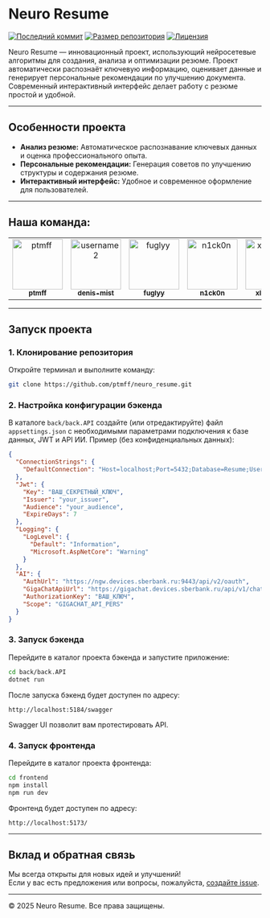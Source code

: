# Neuro Resume

[![Последний коммит](https://img.shields.io/github/last-commit/ptmff/neuro_resume?style=flat-square)](https://github.com/ptmff/neuro_resume/commits/main)
[![Размер репозитория](https://img.shields.io/github/repo-size/ptmff/neuro_resume?style=flat-square)](https://github.com/ptmff/neuro_resume)
[![Лицензия](https://img.shields.io/github/license/ptmff/neuro_resume?style=flat-square)](LICENSE)

Neuro Resume — инновационный проект, использующий нейросетевые алгоритмы для создания, анализа и оптимизации резюме. Проект автоматически распознаёт ключевую информацию, оценивает данные и генерирует персональные рекомендации по улучшению документа. Современный интерактивный интерфейс делает работу с резюме простой и удобной.

---

## Особенности проекта

- **Анализ резюме:** Автоматическое распознавание ключевых данных и оценка профессионального опыта.
- **Персональные рекомендации:** Генерация советов по улучшению структуры и содержания резюме.
- **Интерактивный интерфейс:** Удобное и современное оформление для пользователей.

---

## Наша команда:

<table>
  <tr>
    <td align="center">
      <a href="https://github.com/ptmff">
        <img src="https://github.com/ptmff.png" width="100px;" alt="ptmff"/><br />
        <sub><b>ptmff</b></sub>
      </a>
    </td>
    <td align="center">
      <a href="https://github.com/denis-mist">
        <img src="https://github.com/denis-mist.png" width="100px;" alt="username2"/><br />
        <sub><b>denis-mist</b></sub>
      </a>
    </td>
    <td align="center">
      <a href="https://github.com/fuglyy">
        <img src="https://github.com/fuglyy.png" width="100px;" alt="fuglyy"/><br />
        <sub><b>fuglyy</b></sub>
      </a>
    </td>
    <td align="center">
      <a href="https://github.com/n1ck0n">
        <img src="https://github.com/n1ck0n.png" width="100px;" alt="n1ck0n"/><br />
        <sub><b>n1ck0n</b></sub>
      </a>
    </td>
    <td align="center">
      <a href="https://github.com/xle6yc3k">
        <img src="https://github.com/xle6yc3k.png" width="100px;" alt="xle6yc3k"/><br />
        <sub><b>xle6yc3k</b></sub>
      </a>
    </td>
  </tr>
</table>


---


## Запуск проекта

### 1. Клонирование репозитория

Откройте терминал и выполните команду:
```bash
git clone https://github.com/ptmff/neuro_resume.git
```

### 2. Настройка конфигурации бэкенда

В каталоге `back/back.API` создайте (или отредактируйте) файл `appsettings.json` с необходимыми параметрами подключения к базе данных, JWT и API ИИ. Пример (без конфиденциальных данных):
```json
{
  "ConnectionStrings": {
    "DefaultConnection": "Host=localhost;Port=5432;Database=Resume;Username=postgres;Password=ВАШ_ПАРОЛЬ"
  },
  "Jwt": {
    "Key": "ВАШ_СЕКРЕТНЫЙ_КЛЮЧ",
    "Issuer": "your_issuer",
    "Audience": "your_audience",
    "ExpireDays": 7
  },
  "Logging": {
    "LogLevel": {
      "Default": "Information",
      "Microsoft.AspNetCore": "Warning"
    }
  },
  "AI": {
    "AuthUrl": "https://ngw.devices.sberbank.ru:9443/api/v2/oauth",
    "GigaChatApiUrl": "https://gigachat.devices.sberbank.ru/api/v1/chat/completions",
    "AuthorizationKey": "ВАШ_КЛЮЧ",
    "Scope": "GIGACHAT_API_PERS"
  }
}
```

### 3. Запуск бэкенда

Перейдите в каталог проекта бэкенда и запустите приложение:
```bash
cd back/back.API
dotnet run
```
После запуска бэкенд будет доступен по адресу:
```
http://localhost:5184/swagger
```
Swagger UI позволит вам протестировать API.

### 4. Запуск фронтенда

Перейдите в каталог проекта фронтенда:
```bash
cd frontend
npm install
npm run dev
```
Фронтенд будет доступен по адресу:
```
http://localhost:5173/
```

---


## Вклад и обратная связь

Мы всегда открыты для новых идей и улучшений!  
Если у вас есть предложения или вопросы, пожалуйста, [создайте issue](https://github.com/ptmff/neuro_resume/issues).

---

© 2025 Neuro Resume. Все права защищены.



